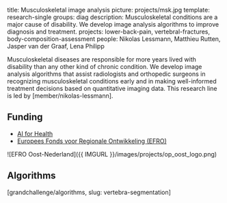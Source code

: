 title: Musculoskeletal image analysis
picture: projects/msk.jpg
template: research-single
groups: diag
description: Musculoskeletal conditions are a major cause of disability. We develop image analysis algorithms to improve diagnosis and treatment.
projects: lower-back-pain, vertebral-fractures, body-composition-assessment 
people: Nikolas Lessmann, Matthieu Rutten, Jasper van der Graaf, Lena Philipp

Musculoskeletal diseases are responsible for more years lived with disability than any other kind of chronic condition. We develop image analysis algorithms that assist radiologists and orthopedic surgeons in recognizing musculoskeletal conditions early and in making well-informed treatment decisions based on quantitative imaging data. This research line is led by [member/nikolas-lessmann].

## Funding
* [AI for Health](https://www.ai-for-health.nl/)
* [Europees Fonds voor Regionale Ontwikkeling (EFRO)](http://www.op-oost.eu/)

![EFRO Oost-Nederland]({{ IMGURL }}/images/projects/op_oost_logo.png)

## Algorithms

<div class=row>
[grandchallenge/algorithms, slug: vertebra-segmentation]
</div>
